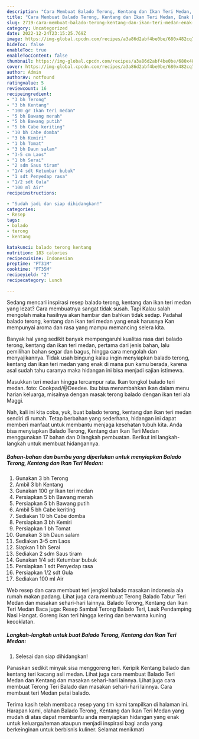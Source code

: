 ```yaml
---
description: "Cara Membuat Balado Terong, Kentang dan Ikan Teri Medan, Enak Banget"
title: "Cara Membuat Balado Terong, Kentang dan Ikan Teri Medan, Enak Banget"
slug: 2719-cara-membuat-balado-terong-kentang-dan-ikan-teri-medan-enak-banget
category: Uncategorized
date: 2022-12-24T23:15:25.769Z
image: https://img-global.cpcdn.com/recipes/a3a86d2abf4be0be/680x482cq70/balado-terong-kentang-dan-ikan-teri-medan-foto-resep-utama.jpg
hideToc: false
enableToc: true
enableTocContent: false
thumbnail: https://img-global.cpcdn.com/recipes/a3a86d2abf4be0be/680x482cq70/balado-terong-kentang-dan-ikan-teri-medan-foto-resep-utama.jpg
cover: https://img-global.cpcdn.com/recipes/a3a86d2abf4be0be/680x482cq70/balado-terong-kentang-dan-ikan-teri-medan-foto-resep-utama.jpg
author: Admin
authorAv: notfound
ratingvalue: 5
reviewcount: 16
recipeingredient:
- "3 bh Terong"
- "3 bh Kentang"
- "100 gr Ikan teri medan"
- "5 bh Bawang merah"
- "5 bh Bawang putih"
- "5 bh Cabe keriting"
- "10 bh Cabe domba"
- "3 bh Kemiri"
- "1 bh Tomat"
- "3 bh Daun salam"
- "3-5 cm Laos"
- "1 bh Serai"
- "2 sdm Saus tiram"
- "1/4 sdt Ketumbar bubuk"
- "1 sdt Penyedap rasa"
- "1/2 sdt Gula"
- "100 ml Air"
recipeinstructions:

- "Sudah jadi dan siap dihidangkan!"
categories:
- Resep
tags:
- balado
- terong
- kentang

katakunci: balado terong kentang 
nutrition: 183 calories
recipecuisine: Indonesian
preptime: "PT31M"
cooktime: "PT35M"
recipeyield: "2"
recipecategory: Lunch

---
```



Sedang mencari inspirasi resep balado terong, kentang dan ikan teri medan yang lezat? Cara membuatnya sangat tidak susah. Tapi Kalau salah mengolah maka hasilnya akan hambar dan bahkan tidak sedap. Padahal balado terong, kentang dan ikan teri medan yang enak harusnya Kan mempunyai aroma dan rasa yang mampu memancing selera kita.


Banyak hal yang sedikit banyak mempengaruhi kualitas rasa dari balado terong, kentang dan ikan teri medan, pertama dari jenis bahan, lalu pemilihan bahan segar dan bagus, hingga cara mengolah dan menyajikannya. Tidak usah bingung kalau ingin menyiapkan balado terong, kentang dan ikan teri medan yang enak di mana pun kamu berada, karena asal sudah tahu caranya maka hidangan ini bisa menjadi sajian istimewa.

Masukkan teri medan hingga tercampur rata. Ikan tongkol balado teri medan. foto: Cookpad/@Deedee. Ibu bisa menambahkan ikan dalam menu harian keluarga, misalnya dengan masak terong balado dengan ikan teri ala Maggi.


Nah, kali ini kita coba, yuk, buat balado terong, kentang dan ikan teri medan sendiri di rumah. Tetap berbahan yang sederhana, hidangan ini dapat memberi manfaat untuk membantu menjaga kesehatan tubuh kita. Anda bisa menyiapkan Balado Terong, Kentang dan Ikan Teri Medan menggunakan 17 bahan dan 0 langkah pembuatan. Berikut ini langkah-langkah untuk membuat hidangannya.

<!--inarticleads1-->

##### Bahan-bahan dan bumbu yang diperlukan untuk menyiapkan Balado Terong, Kentang dan Ikan Teri Medan:

1. Gunakan 3 bh Terong
1. Ambil 3 bh Kentang
1. Gunakan 100 gr Ikan teri medan
1. Persiapkan 5 bh Bawang merah
1. Persiapkan 5 bh Bawang putih
1. Ambil 5 bh Cabe keriting
1. Sediakan 10 bh Cabe domba
1. Persiapkan 3 bh Kemiri
1. Persiapkan 1 bh Tomat
1. Gunakan 3 bh Daun salam
1. Sediakan 3-5 cm Laos
1. Siapkan 1 bh Serai
1. Sediakan 2 sdm Saus tiram
1. Gunakan 1/4 sdt Ketumbar bubuk
1. Persiapkan 1 sdt Penyedap rasa
1. Persiapkan 1/2 sdt Gula
1. Sediakan 100 ml Air


Web resep dan cara membuat teri jengkol balado masakan indonesia ala rumah makan padang. Lihat juga cara membuat Terong Balado Tabur Teri Medan dan masakan sehari-hari lainnya. Balado Terong, Kentang dan Ikan Teri Medan Baca juga: Resep Sambal Terong Balado Teri, Lauk Pendamping Nasi Hangat. Goreng ikan teri hingga kering dan berwarna kuning kecoklatan. 

<!--inarticleads2-->

##### Langkah-langkah untuk buat Balado Terong, Kentang dan Ikan Teri Medan:


1. Selesai dan siap dihidangkan!

Panaskan sedikit minyak sisa menggoreng teri. Keripik Kentang balado dan kentang teri kacang asli medan. Lihat juga cara membuat Balado Teri Medan dan Kentang dan masakan sehari-hari lainnya. Lihat juga cara membuat Terong Teri Balado dan masakan sehari-hari lainnya. Cara membuat teri Medan petai balado. 

Terima kasih telah membaca resep yang tim kami tampilkan di halaman ini. Harapan kami, olahan Balado Terong, Kentang dan Ikan Teri Medan yang mudah di atas dapat membantu anda menyiapkan hidangan yang enak untuk keluarga/teman ataupun menjadi inspirasi bagi anda yang berkeinginan untuk berbisnis kuliner. Selamat menikmati
